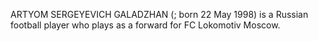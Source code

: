 ARTYOM SERGEYEVICH GALADZHAN (; born 22 May 1998) is a Russian football player who plays as a forward for FC Lokomotiv Moscow.
